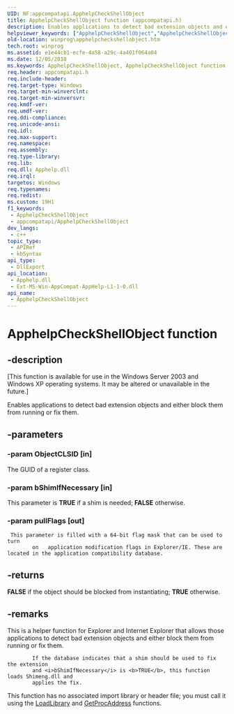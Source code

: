 ```yaml
---
UID: NF:appcompatapi.ApphelpCheckShellObject
title: ApphelpCheckShellObject function (appcompatapi.h)
description: Enables applications to detect bad extension objects and either block them from running or fix them.
helpviewer_keywords: ["ApphelpCheckShellObject","ApphelpCheckShellObject function [Windows API]","appcompatapi/ApphelpCheckShellObject","winprog.apphelpcheckshellobject"]
old-location: winprog\apphelpcheckshellobject.htm
tech.root: winprog
ms.assetid: e1e44cb1-ecfe-4a58-a29c-4a401f064a04
ms.date: 12/05/2018
ms.keywords: ApphelpCheckShellObject, ApphelpCheckShellObject function [Windows API], appcompatapi/ApphelpCheckShellObject, winprog.apphelpcheckshellobject
req.header: appcompatapi.h
req.include-header: 
req.target-type: Windows
req.target-min-winverclnt: 
req.target-min-winversvr: 
req.kmdf-ver: 
req.umdf-ver: 
req.ddi-compliance: 
req.unicode-ansi: 
req.idl: 
req.max-support: 
req.namespace: 
req.assembly: 
req.type-library: 
req.lib: 
req.dll: Apphelp.dll
req.irql: 
targetos: Windows
req.typenames: 
req.redist: 
ms.custom: 19H1
f1_keywords:
 - ApphelpCheckShellObject
 - appcompatapi/ApphelpCheckShellObject
dev_langs:
 - c++
topic_type:
 - APIRef
 - kbSyntax
api_type:
 - DllExport
api_location:
 - Apphelp.dll
 - Ext-MS-Win-AppCompat-AppHelp-L1-1-0.dll
api_name:
 - ApphelpCheckShellObject
---
```


# ApphelpCheckShellObject function


## -description

<p class="CCE_Message">[This function is available for use in the Windows Server 2003 and Windows XP operating systems. It may be altered or unavailable in the future.]

Enables applications to detect bad extension objects and either
            block them from running or fix them.

## -parameters

### -param ObjectCLSID [in]

The GUID of a register class.

### -param bShimIfNecessary [in]

This parameter is <b>TRUE</b> if a shim is needed; <b>FALSE</b> otherwise.

### -param pullFlags [out]

     This parameter is filled with a 64-bit flag mask that can be used to turn
            on   application modification flags in Explorer/IE. These are located in the application compatibility database.

## -returns

<b>FALSE</b> if the object should be blocked from instantiating; <b>TRUE</b> otherwise.

## -remarks

This is a helper function for Explorer and Internet Explorer that 
            allows those applications to detect bad extension objects and either
            block them from running or fix them.


            If the database indicates that a shim should be used to fix the extension
            and <i>bShimIfNecessary</i> is <b>TRUE</b>, this function  loads Shimeng.dll and
            applies the fix.

This function has no associated import library or header file; you must call it using the <a href="https://docs.microsoft.com/windows/desktop/api/libloaderapi/nf-libloaderapi-loadlibrarya">LoadLibrary</a> and <a href="https://docs.microsoft.com/windows/desktop/api/libloaderapi/nf-libloaderapi-getprocaddress">GetProcAddress</a> functions.

